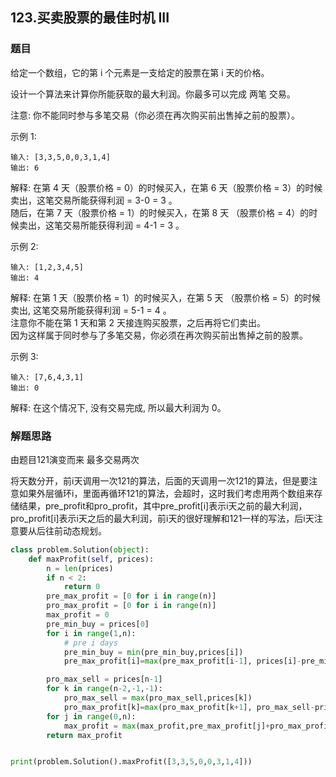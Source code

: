 ## 123.买卖股票的最佳时机 III

### 题目

给定一个数组，它的第 i 个元素是一支给定的股票在第 i 天的价格。

设计一个算法来计算你所能获取的最大利润。你最多可以完成 两笔 交易。

注意: 你不能同时参与多笔交易（你必须在再次购买前出售掉之前的股票）。

示例 1:

	输入: [3,3,5,0,0,3,1,4]
	输出: 6
解释: 在第 4 天（股票价格 = 0）的时候买入，在第 6 天（股票价格 = 3）的时候卖出，这笔交易所能获得利润 = 3-0 = 3 。  
     随后，在第 7 天（股票价格 = 1）的时候买入，在第 8 天 （股票价格 = 4）的时候卖出，这笔交易所能获得利润 = 4-1 = 3 。	
     	
示例 2:

	输入: [1,2,3,4,5]
	输出: 4
解释: 在第 1 天（股票价格 = 1）的时候买入，在第 5 天 （股票价格 = 5）的时候卖出, 这笔交易所能获得利润 = 5-1 = 4 。   
     注意你不能在第 1 天和第 2 天接连购买股票，之后再将它们卖出。   
     因为这样属于同时参与了多笔交易，你必须在再次购买前出售掉之前的股票。
     
示例 3:

	输入: [7,6,4,3,1] 
	输出: 0 
解释: 在这个情况下, 没有交易完成, 所以最大利润为 0。


### 解题思路

由题目121演变而来 最多交易两次

将天数分开，前i天调用一次121的算法，后面的天调用一次121的算法，但是要注意如果外层循环i，里面再循环121的算法，会超时，这时我们考虑用两个数组来存储结果，pre\_profit和pro\_profit，其中pre\_profit[i]表示i天之前的最大利润，pro\_profit[i]表示i天之后的最大利润，前i天的很好理解和121一样的写法，后i天注意要从后往前动态规划。

```python
class problem.Solution(object):
    def maxProfit(self, prices):
        n = len(prices)
        if n < 2:
            return 0
        pre_max_profit = [0 for i in range(n)]
        pro_max_profit = [0 for i in range(n)]
        max_profit = 0
        pre_min_buy = prices[0]
        for i in range(1,n):
            # pre i days
            pre_min_buy = min(pre_min_buy,prices[i])
            pre_max_profit[i]=max(pre_max_profit[i-1], prices[i]-pre_min_buy)

        pro_max_sell = prices[n-1]
        for k in range(n-2,-1,-1):
            pro_max_sell = max(pro_max_sell,prices[k])
            pro_max_profit[k]=max(pro_max_profit[k+1], pro_max_sell-prices[k])
        for j in range(0,n):
            max_profit = max(max_profit,pre_max_profit[j]+pro_max_profit[j])
        return max_profit


print(problem.Solution().maxProfit([3,3,5,0,0,3,1,4]))

```